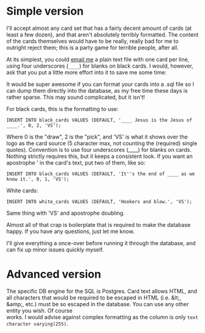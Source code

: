 # Simple version

I'll accept almost any card set that has a fairly decent amount of cards (at least a few dozen), and that aren't absolutely terribly formatted. The content of the cards themselves would have to be really, really bad for me to outright reject them; this is a party game for terrible people, after all.

At its simplest, you could [email me](mailto:ajanata@socialgamer.net) a plain text file with one card per line, using four underscores (`____`) for blanks on black cards. I would, however, ask that you put a little more effort into it to save me some time:

It would be super awesome if you can format your cards into a .sql file so I can dump them directly into the database, as my free time these days is rather sparse. This may sound complicated, but it isn't!

For black cards, this is the formatting to use:

`INSERT INTO black_cards VALUES (DEFAULT, '____ Jesus is the Jesus of ____.', 0, 2, 'VS');`

Where 0 is the "draw", 2 is the "pick", and 'VS' is what it shows over the logo as the card source (5 character max, not counting the (required) single quotes). Convention is to use four underscores (____) for blanks on cards. Nothing strictly requires this, but it keeps a consistent look. If you want an apostrophe ' in the card's text, put two of them, like so:

`INSERT INTO black_cards VALUES (DEFAULT, 'It''s the end of ____ as we know it.', 0, 1, 'VS');`

White cards:

`INSERT INTO white_cards VALUES (DEFAULT, 'Hookers and blow.', 'VS');`

Same thing with 'VS' and apostrophe doubling.

Almost all of that crap is boilerplate that is required to make the database happy. If you have any questions, just let me know.

I'll give everything a once-over before running it through the database, and can fix up minor issues quickly myself.

# Advanced version

The specific DB engine for the SQL is Postgres. Card text allows HTML, and all characters that would be required to be escaped in HTML (i.e. &amp;lt;, &amp;amp;, etc.) must be so escaped in the database. You can use any other entity you wish. Of course <br> works. I would advise against complex formatting as the column is only `text character varying(255)`.